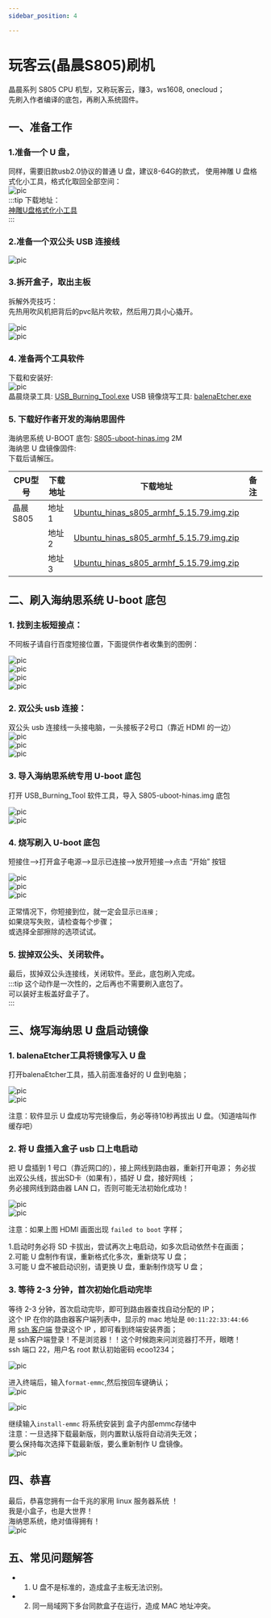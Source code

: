 ```yaml
---
sidebar_position: 4

---
```


# 玩客云(晶晨S805)刷机

晶晨系列 S805 CPU 机型，又称玩客云，赚3，ws1608, onecloud；  
先刷入作者编译的底包，再刷入系统固件。  

## 一、准备工作  

### 1.准备一个 U 盘，  

同样，需要旧款usb2.0协议的普通 U 盘，建议8-64G的款式，
使用神雕 U 盘格式化小工具，格式化取回全部空间：  
![pic](pic/usb.png)  
:::tip
下载地址：  
[神雕U盘格式化小工具](https://www.ecoo.top/update/soft_init/USBFormat.exe)  
::: 


### 2.准备一个双公头 USB 连接线  

![pic](pic/s805/usb2.png)  
  
### 3.拆开盒子，取出主板  

拆解外壳技巧：  
先热用吹风机把背后的pvc贴片吹软，然后用刀具小心撬开。   

![pic](pic/s805/pcb.png)  
![pic](pic/s805/pcb-2.png)  

### 4. 准备两个工具软件

下载和安装好:  
![pic](pic/s805/tools.png)  
晶晨烧录工具: [USB_Burning_Tool.exe](https://alist.ecoo.top/d/s805/USB_Burning_Tool_v2.1.3.exe)
USB 镜像烧写工具: [balenaEtcher.exe](https://alist.ecoo.top/d/s805/balenaEtcher-Portable-1.18.4.exe)


### 5. 下载好作者开发的海纳思固件

海纳思系统 U-BOOT 底包: [S805-uboot-hinas.img](https://www.ecoo.top/amlogic/S805-uboot-hinas.img)  2M  
海纳思 U 盘镜像固件:   
下载后请解压。  

| CPU型号            | 下载地址        | 下载地址 | 备注 |
| ------------------ | -------------- | ------------ | ---------| 
| 晶晨S805 | 地址1 | [Ubuntu_hinas_s805_armhf_5.15.79.img.zip](https://node.histb.com:9088/update/system/s805/Ubuntu_hinas_s805_armhf_5.15.79.img.zip)|  |  
|  | 地址2 | [Ubuntu_hinas_s805_armhf_5.15.79.img.zip](https://node2.histb.com/update/system/s805/Ubuntu_hinas_s805_armhf_5.15.79.img.zip)|  |  
|  | 地址3 | [Ubuntu_hinas_s805_armhf_5.15.79.img.zip](https://node3.histb.com:9088/update/system/s805/Ubuntu_hinas_s805_armhf_5.15.79.img.zip)|  |  


## 二、刷入海纳思系统 U-boot 底包

### 1. 找到主板短接点：
不同板子请自行百度短接位置，下面提供作者收集到的图例：  

![pic](pic/s805/2.png)   
![pic](pic/s805/2-2.png)   
![pic](pic/s805/3.png)   
![pic](pic/s805/3-3.jpg)   

### 2. 双公头 usb 连接：  

双公头 usb 连接线一头接电脑，一头接板子2号口（靠近 HDMI 的一边）  
![pic](pic/s805/1.png)  
![pic](pic/s805/1-2.png)  
![pic](pic/s805/1-3.png)  

### 3. 导入海纳思系统专用 U-boot 底包

打开 USB_Burning_Tool 软件工具，导入 S805-uboot-hinas.img 底包

![pic](pic/s805/4-1.png)  
![pic](pic/s805/4-2.png)  

### 4. 烧写刷入 U-boot 底包

短接住-->打开盒子电源-->显示已连接-->放开短接-->点击 “开始” 按钮  

![pic](pic/s805/5-1.png)  
![pic](pic/s805/5-2.png)  
![pic](pic/s805/5-3.png)  

正常情况下，你短接到位，就一定会显示```已连接``` ;  
如果烧写失败，请检查每个步骤；  
或选择全部擦除的选项试试。  

### 5. 拔掉双公头、关闭软件。  

最后，拔掉双公头连接线，关闭软件。至此，底包刷入完成。  
:::tip
这个动作是一次性的，之后再也不需要刷入底包了。  
可以装好主板盖好盒子了。  
:::

## 三、烧写海纳思 U 盘启动镜像

### 1. balenaEtcher工具将镜像写入 U 盘

打开balenaEtcher工具，插入前面准备好的 U 盘到电脑；  

![pic](pic/s805/6-1.png)  
![pic](pic/s805/6-2.png)  

注意：软件显示 U 盘成功写完镜像后，务必等待10秒再拔出 U 盘。（知道啥叫作缓存吧）  

### 2. 将 U 盘插入盒子 usb 口上电启动

把 U 盘插到 1 号口（靠近网口的），接上网线到路由器，重新打开电源； 
务必拔出双公头线，拔出SD卡（如果有），插好 U 盘，接好网线 ；  
务必接网线到路由器 LAN 口，否则可能无法初始化成功！  

![pic](pic/s805/7-1.png)  
![pic](pic/s805/7-2.png)  

注意：如果上图 HDMI 画面出现 `failed to boot` 字样；  

1.启动时务必将 SD 卡拔出，尝试再次上电启动，如多次启动依然卡在画面；   
2.可能 U 盘制作有误，重新格式化多次，重新烧写 U 盘；  
3.可能 U 盘不被启动识别，请更换 U 盘，重新制作烧写 U 盘；  


### 3. 等待 2-3 分钟，首次初始化启动完毕

 等待 2-3 分钟，首次启动完毕，即可到路由器查找自动分配的 IP；  
 这个 IP 在你的路由器客户端列表中，显示的 mac 地址是 `00:11:22:33:44:66`  
 用 [ssh 客户端](https://alist.ecoo.top/d/aliyun/ssh客户端专业版) 登录这个 IP ，即可看到终端安装界面；  
 是 ssh客户端登录！不是浏览器！！这个时候跑来问浏览器打不开，眼瞎！  
 ssh 端口 22，用户名 root 默认初始密码 ecoo1234；  

![pic](pic/s805/8-1.png)  

进入终端后，输入`format-emmc`,然后按回车键确认；  
![pic](pic/s805/8-2.png)  

![pic](pic/s805/8-3.png)  

继续输入`install-emmc` 将系统安装到 盒子内部emmc存储中  
注意：一旦选择下载最新版，则内置默认版将自动消失无效；  
要么保持每次选择下载最新版，要么重新制作 U 盘镜像。  
![pic](pic/s805/8-4.png)  


## 四、恭喜

最后，恭喜您拥有一台千兆的家用 linux 服务器系统 ！  
我是小盒子，也是大世界！  
海纳思系统，绝对值得拥有！   
![pic](pic/s805/9-1.png)   

## 五、常见问题解答

- 1. U 盘不是标准的，造成盒子主板无法识别。
- 2. 同一局域网下多台同款盒子在运行，造成 MAC 地址冲突。










